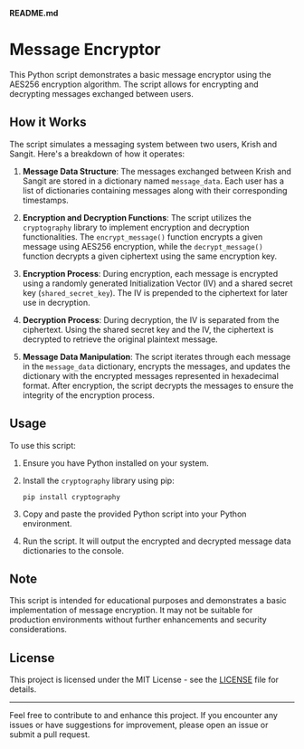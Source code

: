 **README.md**

# Message Encryptor

This Python script demonstrates a basic message encryptor using the AES256 encryption algorithm. The script allows for encrypting and decrypting messages exchanged between users.

## How it Works

The script simulates a messaging system between two users, Krish and Sangit. Here's a breakdown of how it operates:

1. **Message Data Structure**: The messages exchanged between Krish and Sangit are stored in a dictionary named `message_data`. Each user has a list of dictionaries containing messages along with their corresponding timestamps.

2. **Encryption and Decryption Functions**: The script utilizes the `cryptography` library to implement encryption and decryption functionalities. The `encrypt_message()` function encrypts a given message using AES256 encryption, while the `decrypt_message()` function decrypts a given ciphertext using the same encryption key.

3. **Encryption Process**: During encryption, each message is encrypted using a randomly generated Initialization Vector (IV) and a shared secret key (`shared_secret_key`). The IV is prepended to the ciphertext for later use in decryption.

4. **Decryption Process**: During decryption, the IV is separated from the ciphertext. Using the shared secret key and the IV, the ciphertext is decrypted to retrieve the original plaintext message.

5. **Message Data Manipulation**: The script iterates through each message in the `message_data` dictionary, encrypts the messages, and updates the dictionary with the encrypted messages represented in hexadecimal format. After encryption, the script decrypts the messages to ensure the integrity of the encryption process.

## Usage

To use this script:

1. Ensure you have Python installed on your system.

2. Install the `cryptography` library using pip:
   ```
   pip install cryptography
   ```

3. Copy and paste the provided Python script into your Python environment.

4. Run the script. It will output the encrypted and decrypted message data dictionaries to the console.

## Note

This script is intended for educational purposes and demonstrates a basic implementation of message encryption. It may not be suitable for production environments without further enhancements and security considerations.

## License

This project is licensed under the MIT License - see the [LICENSE](LICENSE) file for details.

---

Feel free to contribute to and enhance this project. If you encounter any issues or have suggestions for improvement, please open an issue or submit a pull request.
